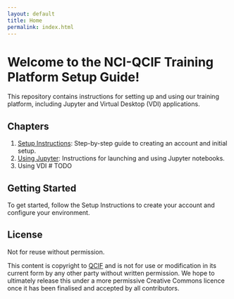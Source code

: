 ```yaml
---
layout: default
title: Home
permalink: index.html
---
```


# Welcome to the NCI-QCIF Training Platform Setup Guide! 

This repository contains instructions for setting up and using our training platform, including Jupyter and Virtual Desktop (VDI) applications.

## Chapters
1. [Setup Instructions](01-setup): Step-by-step guide to creating an account and initial setup.
1. [Using Jupyter](02-jupyterlab_run-quit): Instructions for launching and using Jupyter notebooks.
1. Using VDI # TODO

## Getting Started
To get started, follow the Setup Instructions to create your account and configure your environment.

## License

Not for reuse without permission.

This content is copyright to [QCIF](https://qcif.edu.au/) and is not for use or modification in its current form by any other party without written permission. We hope to ultimately release this under a more permissive Creative Commons licence once it has been finalised and accepted by all contributors.
